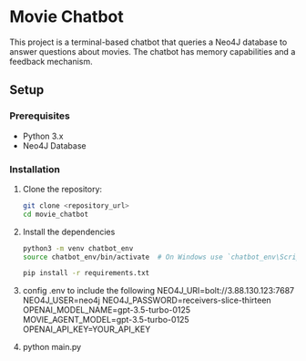 # Movie Chatbot

This project is a terminal-based chatbot that queries a Neo4J database to answer questions about movies. The chatbot has memory capabilities and a feedback mechanism.

## Setup

### Prerequisites

- Python 3.x
- Neo4J Database

### Installation

1. Clone the repository:
   ```bash
   git clone <repository_url>
   cd movie_chatbot

2. Install the dependencies
   ```bash
   python3 -m venv chatbot_env
   source chatbot_env/bin/activate  # On Windows use `chatbot_env\Scripts\activate`

   pip install -r requirements.txt


3. config .env to include the following
    NEO4J_URI=bolt://3.88.130.123:7687
    NEO4J_USER=neo4j
    NEO4J_PASSWORD=receivers-slice-thirteen
    OPENAI_MODEL_NAME=gpt-3.5-turbo-0125
    MOVIE_AGENT_MODEL=gpt-3.5-turbo-0125
    OPENAI_API_KEY=YOUR_API_KEY

4. python main.py 